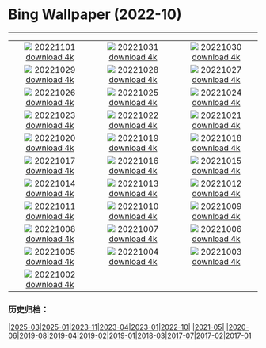 # Bing Wallpaper (2022-10)
**************
| | | |
| :----: | :----: | :----: |
| ![](https://www.bing.com/th?id=OHR.WychwoodForest_EN-CA9479034148_1920x1080.jpg) 20221101 [download 4k](https://www.bing.com/th?id=OHR.WychwoodForest_EN-CA9479034148_UHD.jpg) | ![](https://www.bing.com/th?id=OHR.SealRiver_EN-CA9320252191_1920x1080.jpg) 20221031 [download 4k](https://www.bing.com/th?id=OHR.SealRiver_EN-CA9320252191_UHD.jpg) | ![](https://www.bing.com/th?id=OHR.TremblantFoliage_EN-CA7348328850_1920x1080.jpg) 20221030 [download 4k](https://www.bing.com/th?id=OHR.TremblantFoliage_EN-CA7348328850_UHD.jpg) |
| ![](https://www.bing.com/th?id=OHR.FrankensteinFriday_EN-CA9124333410_1920x1080.jpg) 20221029 [download 4k](https://www.bing.com/th?id=OHR.FrankensteinFriday_EN-CA9124333410_UHD.jpg) | ![](https://www.bing.com/th?id=OHR.BridgeofSighs_EN-CA8919610577_1920x1080.jpg) 20221028 [download 4k](https://www.bing.com/th?id=OHR.BridgeofSighs_EN-CA8919610577_UHD.jpg) | ![](https://www.bing.com/th?id=OHR.BrockenSpecter_EN-CA1529648312_1920x1080.jpg) 20221027 [download 4k](https://www.bing.com/th?id=OHR.BrockenSpecter_EN-CA1529648312_UHD.jpg) |
| ![](https://www.bing.com/th?id=OHR.OrcusMouth_EN-CA8687001963_1920x1080.jpg) 20221026 [download 4k](https://www.bing.com/th?id=OHR.OrcusMouth_EN-CA8687001963_UHD.jpg) | ![](https://www.bing.com/th?id=OHR.GuwahatiDiwali_EN-CA8555740872_1920x1080.jpg) 20221025 [download 4k](https://www.bing.com/th?id=OHR.GuwahatiDiwali_EN-CA8555740872_UHD.jpg) | ![](https://www.bing.com/th?id=OHR.Knobbelzwaan_EN-CA8410793083_1920x1080.jpg) 20221024 [download 4k](https://www.bing.com/th?id=OHR.Knobbelzwaan_EN-CA8410793083_UHD.jpg) |
| ![](https://www.bing.com/th?id=OHR.KarstMountains_EN-CA8256386635_1920x1080.jpg) 20221023 [download 4k](https://www.bing.com/th?id=OHR.KarstMountains_EN-CA8256386635_UHD.jpg) | ![](https://www.bing.com/th?id=OHR.GeorgiaCypress_EN-CA8092143388_1920x1080.jpg) 20221022 [download 4k](https://www.bing.com/th?id=OHR.GeorgiaCypress_EN-CA8092143388_UHD.jpg) | ![](https://www.bing.com/th?id=OHR.SlothDay_EN-CA8756807420_1920x1080.jpg) 20221021 [download 4k](https://www.bing.com/th?id=OHR.SlothDay_EN-CA8756807420_UHD.jpg) |
| ![](https://www.bing.com/th?id=OHR.WartburgCastle_EN-CA8503069643_1920x1080.jpg) 20221020 [download 4k](https://www.bing.com/th?id=OHR.WartburgCastle_EN-CA8503069643_UHD.jpg) | ![](https://www.bing.com/th?id=OHR.RioArazas_EN-CA6008668656_1920x1080.jpg) 20221019 [download 4k](https://www.bing.com/th?id=OHR.RioArazas_EN-CA6008668656_UHD.jpg) | ![](https://www.bing.com/th?id=OHR.SwedenOwl_EN-CA5369836544_1920x1080.jpg) 20221018 [download 4k](https://www.bing.com/th?id=OHR.SwedenOwl_EN-CA5369836544_UHD.jpg) |
| ![](https://www.bing.com/th?id=OHR.PrinceChristianSound_EN-CA7574772043_1920x1080.jpg) 20221017 [download 4k](https://www.bing.com/th?id=OHR.PrinceChristianSound_EN-CA7574772043_UHD.jpg) | ![](https://www.bing.com/th?id=OHR.NaqsheRustam_EN-CA6615234297_1920x1080.jpg) 20221016 [download 4k](https://www.bing.com/th?id=OHR.NaqsheRustam_EN-CA6615234297_UHD.jpg) | ![](https://www.bing.com/th?id=OHR.JasperMilkyWay_EN-CA8275881910_1920x1080.jpg) 20221015 [download 4k](https://www.bing.com/th?id=OHR.JasperMilkyWay_EN-CA8275881910_UHD.jpg) |
| ![](https://www.bing.com/th?id=OHR.AlaskaMoose_EN-CA5815499144_1920x1080.jpg) 20221014 [download 4k](https://www.bing.com/th?id=OHR.AlaskaMoose_EN-CA5815499144_UHD.jpg) | ![](https://www.bing.com/th?id=OHR.AmmoniteGraveyard_EN-CA7614904847_1920x1080.jpg) 20221013 [download 4k](https://www.bing.com/th?id=OHR.AmmoniteGraveyard_EN-CA7614904847_UHD.jpg) | ![](https://www.bing.com/th?id=OHR.TortulaMoss_EN-CA0674504589_1920x1080.jpg) 20221012 [download 4k](https://www.bing.com/th?id=OHR.TortulaMoss_EN-CA0674504589_UHD.jpg) |
| ![](https://www.bing.com/th?id=OHR.CornKernels_EN-CA3194872340_1920x1080.jpg) 20221011 [download 4k](https://www.bing.com/th?id=OHR.CornKernels_EN-CA3194872340_UHD.jpg) | ![](https://www.bing.com/th?id=OHR.ChukchiSea_EN-CA7577352861_1920x1080.jpg) 20221010 [download 4k](https://www.bing.com/th?id=OHR.ChukchiSea_EN-CA7577352861_UHD.jpg) | ![](https://www.bing.com/th?id=OHR.GlassOctopus_EN-CA3527733768_1920x1080.jpg) 20221009 [download 4k](https://www.bing.com/th?id=OHR.GlassOctopus_EN-CA3527733768_UHD.jpg) |
| ![](https://www.bing.com/th?id=OHR.OberbaumBridge_EN-CA3113016388_1920x1080.jpg) 20221008 [download 4k](https://www.bing.com/th?id=OHR.OberbaumBridge_EN-CA3113016388_UHD.jpg) | ![](https://www.bing.com/th?id=OHR.BayofBiscay_EN-CA5196551315_1920x1080.jpg) 20221007 [download 4k](https://www.bing.com/th?id=OHR.BayofBiscay_EN-CA5196551315_UHD.jpg) | ![](https://www.bing.com/th?id=OHR.FlamingoTeacher_EN-CA5043963967_1920x1080.jpg) 20221006 [download 4k](https://www.bing.com/th?id=OHR.FlamingoTeacher_EN-CA5043963967_UHD.jpg) |
| ![](https://www.bing.com/th?id=OHR.CosmicCliffs_EN-CA0525261122_1920x1080.jpg) 20221005 [download 4k](https://www.bing.com/th?id=OHR.CosmicCliffs_EN-CA0525261122_UHD.jpg) | ![](https://www.bing.com/th?id=OHR.Porthuis_EN-CA4772283963_1920x1080.jpg) 20221004 [download 4k](https://www.bing.com/th?id=OHR.Porthuis_EN-CA4772283963_UHD.jpg) | ![](https://www.bing.com/th?id=OHR.LotsOBalloons_EN-CA4652449700_1920x1080.jpg) 20221003 [download 4k](https://www.bing.com/th?id=OHR.LotsOBalloons_EN-CA4652449700_UHD.jpg) |
| ![](https://www.bing.com/th?id=OHR.NuitArt_EN-CA7145113749_1920x1080.jpg) 20221002 [download 4k](https://www.bing.com/th?id=OHR.NuitArt_EN-CA7145113749_UHD.jpg) |  |  |

### 历史归档：

|[2025-03](bing/2025-03/2025-03.md)|[2025-01](bing/2025-01/2025-01.md)|[2023-11](bing/2023-11/2023-11.md)|[2023-04](bing/2023-04/2023-04.md)|[2023-01](bing/2023-01/2023-01.md)|[2022-10](bing/2022-10/2022-10.md)|
|[2021-05](bing/2021-05/2021-05.md)|
|[2020-06](bing/2020-06/2020-06.md)|[2019-08](bing/2019-08/2019-08.md)|[2019-04](bing/2019-04/2019-04.md)|[2019-02](bing/2019-02/2019-02.md)|[2019-01](bing/2019-01/2019-01.md)|[2018-03](bing/2018-03/2018-03.md)|[2017-07](bing/2017-07/2017-07.md)|[2017-02](bing/2017-02/2017-02.md)|[2017-01](bing/2017-01/2017-01.md)